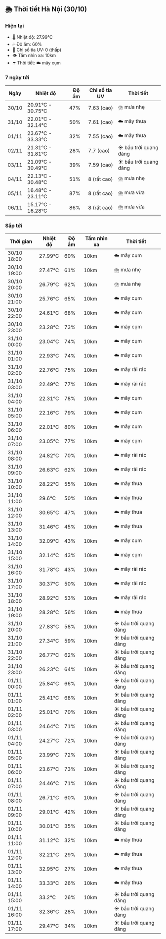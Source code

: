 ## 🌦️ Thời tiết Hà Nội (30/10)

### Hiện tại

- 🌡️ Nhiệt độ: 27.99℃
- 💦 Độ ẩm: 60%
- 🌟 Chỉ số tia UV: 0 (thấp)
- 👁️ Tầm nhìn xa: 10km
- ☂️ Thời tiết: ☁️ mây cụm

### 7 ngày tới

| Ngày | Nhiệt độ | Độ ẩm | Chỉ số tia UV | Thời tiết |
| --- | --- | --- | --- | --- |
| 30/10 | 20.91℃ - 30.75℃ | 47% | 7.63 (cao) | ⛈️ mưa nhẹ |
| 31/10 | 22.01℃ - 32.14℃ | 50% | 7.61 (cao) | ☁️ mây thưa |
| 01/11 | 23.67℃ - 33.33℃ | 32% | 7.55 (cao) | ☁️ mây thưa |
| 02/11 | 21.31℃ - 31.81℃ | 28% | 7.7 (cao) | ☀️ bầu trời quang đãng |
| 03/11 | 21.09℃ - 30.49℃ | 39% | 7.59 (cao) | ☀️ bầu trời quang đãng |
| 04/11 | 22.13℃ - 30.48℃ | 51% | 8 (rất cao) | ⛈️ mưa nhẹ |
| 05/11 | 16.48℃ - 23.11℃ | 87% | 8 (rất cao) | ⛈️ mưa vừa |
| 06/11 | 15.17℃ - 16.28℃ | 86% | 8 (rất cao) | ⛈️ mưa vừa |

### Sắp tới

| Thời gian | Nhiệt độ | Độ ẩm | Tầm nhìn xa | Thời tiết |
| --- | --- | --- | --- | --- |
| 30/10 18:00 | 27.99℃ | 60% | 10km | ☁️ mây cụm |
| 30/10 19:00 | 27.47℃ | 61% | 10km | ⛈️ mưa nhẹ |
| 30/10 20:00 | 26.79℃ | 62% | 10km | ⛈️ mưa nhẹ |
| 30/10 21:00 | 25.76℃ | 65% | 10km | ☁️ mây cụm |
| 30/10 22:00 | 24.61℃ | 68% | 10km | ☁️ mây cụm |
| 30/10 23:00 | 23.28℃ | 73% | 10km | ☁️ mây cụm |
| 31/10 00:00 | 23.04℃ | 74% | 10km | ☁️ mây cụm |
| 31/10 01:00 | 22.93℃ | 74% | 10km | ☁️ mây cụm |
| 31/10 02:00 | 22.76℃ | 75% | 10km | ☁️ mây rải rác |
| 31/10 03:00 | 22.49℃ | 77% | 10km | ☁️ mây rải rác |
| 31/10 04:00 | 22.31℃ | 78% | 10km | ☁️ mây cụm |
| 31/10 05:00 | 22.16℃ | 79% | 10km | ☁️ mây cụm |
| 31/10 06:00 | 22.01℃ | 80% | 10km | ☁️ mây cụm |
| 31/10 07:00 | 23.05℃ | 77% | 10km | ☁️ mây cụm |
| 31/10 08:00 | 24.82℃ | 70% | 10km | ☁️ mây rải rác |
| 31/10 09:00 | 26.63℃ | 62% | 10km | ☁️ mây rải rác |
| 31/10 10:00 | 28.22℃ | 55% | 10km | ☁️ mây thưa |
| 31/10 11:00 | 29.6℃ | 50% | 10km | ☁️ mây thưa |
| 31/10 12:00 | 30.65℃ | 47% | 10km | ☁️ mây thưa |
| 31/10 13:00 | 31.46℃ | 45% | 10km | ☁️ mây thưa |
| 31/10 14:00 | 32.09℃ | 43% | 10km | ☁️ mây cụm |
| 31/10 15:00 | 32.14℃ | 43% | 10km | ☁️ mây cụm |
| 31/10 16:00 | 31.78℃ | 43% | 10km | ☁️ mây rải rác |
| 31/10 17:00 | 30.37℃ | 50% | 10km | ☁️ mây rải rác |
| 31/10 18:00 | 28.92℃ | 53% | 10km | ☁️ mây rải rác |
| 31/10 19:00 | 28.28℃ | 56% | 10km | ☁️ mây thưa |
| 31/10 20:00 | 27.83℃ | 58% | 10km | ☀️ bầu trời quang đãng |
| 31/10 21:00 | 27.34℃ | 59% | 10km | ☀️ bầu trời quang đãng |
| 31/10 22:00 | 26.77℃ | 62% | 10km | ☀️ bầu trời quang đãng |
| 31/10 23:00 | 26.23℃ | 64% | 10km | ☀️ bầu trời quang đãng |
| 01/11 00:00 | 25.84℃ | 66% | 10km | ☀️ bầu trời quang đãng |
| 01/11 01:00 | 25.41℃ | 68% | 10km | ☀️ bầu trời quang đãng |
| 01/11 02:00 | 25.01℃ | 70% | 10km | ☀️ bầu trời quang đãng |
| 01/11 03:00 | 24.64℃ | 71% | 10km | ☀️ bầu trời quang đãng |
| 01/11 04:00 | 24.27℃ | 72% | 10km | ☀️ bầu trời quang đãng |
| 01/11 05:00 | 23.99℃ | 72% | 10km | ☀️ bầu trời quang đãng |
| 01/11 06:00 | 23.67℃ | 73% | 10km | ☀️ bầu trời quang đãng |
| 01/11 07:00 | 24.46℃ | 71% | 10km | ☀️ bầu trời quang đãng |
| 01/11 08:00 | 26.71℃ | 60% | 10km | ☀️ bầu trời quang đãng |
| 01/11 09:00 | 29.01℃ | 42% | 10km | ☀️ bầu trời quang đãng |
| 01/11 10:00 | 30.01℃ | 35% | 10km | ☀️ bầu trời quang đãng |
| 01/11 11:00 | 31.12℃ | 32% | 10km | ☁️ mây thưa |
| 01/11 12:00 | 32.21℃ | 29% | 10km | ☁️ mây thưa |
| 01/11 13:00 | 32.95℃ | 27% | 10km | ☁️ mây thưa |
| 01/11 14:00 | 33.33℃ | 26% | 10km | ☁️ mây thưa |
| 01/11 15:00 | 33.2℃ | 26% | 10km | ☀️ bầu trời quang đãng |
| 01/11 16:00 | 32.36℃ | 28% | 10km | ☀️ bầu trời quang đãng |
| 01/11 17:00 | 29.47℃ | 34% | 10km | ☀️ bầu trời quang đãng |
